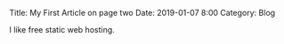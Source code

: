 Title: My First Article on page two
Date: 2019-01-07 8:00
Category: Blog

I like free static web hosting.